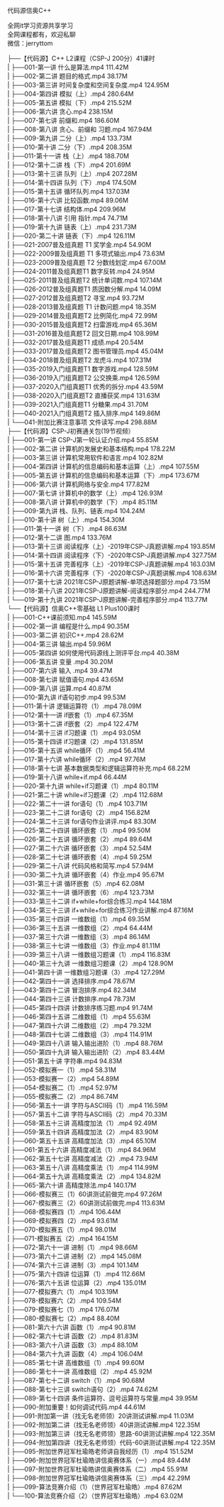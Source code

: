 代码源信奥C++

全网it学习资源共享学习<br>全网课程都有，欢迎私聊<br>微信：jerryttom<br>

├──【代码源】C++ L2课程（CSP-J 200分）41课时<br> | ├──001-第一讲 什么是算法.mp4 111.42M<br> | ├──002-第二讲 题目的格式.mp4 38.17M<br> | ├──003-第三讲 时间复杂度和空间复杂度.mp4 124.95M<br> | ├──004-第四讲 模拟（上）.mp4 280.64M<br> | ├──005-第五讲 模拟（下）.mp4 215.52M<br> | ├──006-第六讲 贪心.mp4 238.15M<br> | ├──007-第七讲 前缀和.mp4 186.60M<br> | ├──008-第八讲 贪心、前缀和 习题.mp4 167.94M<br> | ├──009-第九讲 二分（上）.mp4 133.73M<br> | ├──010-第十讲 二分（下）.mp4 208.35M<br> | ├──011-第十一讲 栈（上）.mp4 188.70M<br> | ├──012-第十二讲 栈（下）.mp4 201.69M<br> | ├──013-第十三讲 队列（上）.mp4 207.28M<br> | ├──014-第十四讲 队列（下）.mp4 174.50M<br> | ├──015-第十五讲 循环队列.mp4 137.03M<br> | ├──016-第十六讲 比较函数.mp4 89.06M<br> | ├──017-第十七讲 结构体.mp4 209.96M<br> | ├──018-第十八讲 引用 指针.mp4 74.71M<br> | ├──019-第十九讲 链表（上）.mp4 231.73M<br> | ├──020-第二十讲 链表（下）.mp4 126.11M<br> | ├──021-2007普及组真题 T1 奖学金.mp4 54.90M<br> | ├──022-2009普及组真题 T1 多项式输出.mp4 73.63M<br> | ├──023-2009普及组真题 T2 分数线划定.mp4 67.00M<br> | ├──024-2011普及组真题T1 数字反转.mp4 24.95M<br> | ├──025-2011普及组真题T2 统计单词数.mp4 107.14M<br> | ├──026-2012普及组真题T1 质因数分解.mp4 14.09M<br> | ├──027-2012普及组真题T2 寻宝.mp4 93.72M<br> | ├──028-2013普及组真题 T1 计数问题.mp4 18.35M<br> | ├──029-2014普及组真题T2 比例简化.mp4 72.99M<br> | ├──030-2015普及组真题T2 扫雷游戏.mp4 65.36M<br> | ├──031-2016普及组真题T2 回文日期.mp4 108.99M<br> | ├──032-2017普及组真题T1 成绩.mp4 20.54M<br> | ├──033-2017普及组真题T2 图书管理员.mp4 45.04M<br> | ├──034-2018普及组真题T2 龙虎斗.mp4 107.31M<br> | ├──035-2019入门组真题T1 数字游戏.mp4 128.59M<br> | ├──036-2019入门组真题T2 公交换乘.mp4 126.59M<br> | ├──037-2020入门组真题T1 优秀的拆分.mp4 43.59M<br> | ├──038-2020入门组真题T2 直播获奖.mp4 131.63M<br> | ├──039-2021入门组真题T1 分糖果.mp4 31.70M<br> | ├──040-2021入门组真题T2 插入排序.mp4 149.86M<br> | └──041-附加比赛注意事项 文件读写.mp4 298.88M<br> ├──【代码源】CSP-J初赛通关包(19节视频）<br> | ├──001-第一讲 CSP-J第一轮认证介绍.mp4 55.85M<br> | ├──002-第二讲 计算机的发展史和基本结构.mp4 178.22M<br> | ├──003-第三讲 计算机常用软件和语言.mp4 102.82M<br> | ├──004-第四讲 计算机的信息编码和基本运算（上）.mp4 107.55M<br> | ├──005-第五讲 计算机的信息编码和基本运算（下）.mp4 173.67M<br> | ├──006-第六讲 计算机网络与安全.mp4 177.82M<br> | ├──007-第七讲 计算机中的数学（上）.mp4 126.93M<br> | ├──008-第八讲 计算机中的数学（下）.mp4 85.11M<br> | ├──009-第九讲 栈、队列、链表.mp4 104.24M<br> | ├──010-第十讲 树（上）.mp4 154.30M<br> | ├──011-第十一讲 树（下）.mp4 86.63M<br> | ├──012-第十二讲 图.mp4 133.76M<br> | ├──013-第十三讲 阅读程序（上）-2019年CSP-J真题讲解.mp4 193.85M<br> | ├──014-第十四讲 阅读程序（下）-2020年CSP-J真题讲解.mp4 327.75M<br> | ├──015-第十五讲 完善程序（上）-2019年CSP-J真题讲解.mp4 163.03M<br> | ├──016-第十六讲 完善程序（下）-2020年CSP-J真题讲解.mp4 108.63M<br> | ├──017-第十七讲 2021年CSP-J原题讲解-单项选择题部分.mp4 73.15M<br> | ├──018-第十八讲 2021年CSP-J原题讲解-阅读程序部分.mp4 244.77M<br> | └──019-第十九讲 2021年CSP-J原题讲解-完善程序部分.mp4 113.77M<br> └──【代码源】信奥C++零基础 L1 Plus100课时<br> | ├──001-C++课前须知.mp4 145.59M<br> | ├──002-第一讲 编程是什么.mp4 90.35M<br> | ├──003-第二讲 初识C++.mp4 28.62M<br> | ├──004-第三讲 输出.mp4 59.96M<br> | ├──005-第四讲 如何使用代码源线上测评平台.mp4 40.38M<br> | ├──006-第五讲 变量 .mp4 30.20M<br> | ├──007-第六讲 输入 .mp4 39.47M<br> | ├──008-第七讲 赋值语句.mp4 43.65M<br> | ├──009-第八讲 运算.mp4 40.87M<br> | ├──010-第九讲 if语句初步.mp4 99.53M<br> | ├──011-第十讲 逻辑运算符（1）.mp4 78.09M<br> | ├──012-第十一讲 if嵌套（1）.mp4 67.35M<br> | ├──013-第十二讲 if嵌套（2）.mp4 122.47M<br> | ├──014-第十三讲 if习题课（1）.mp4 93.05M<br> | ├──015-第十四讲 if习题课（2）.mp4 131.85M<br> | ├──016-第十五讲 while循环（1）.mp4 56.41M<br> | ├──017-第十六讲 while循环（2）.mp4 97.76M<br> | ├──018-第十七讲 基本数据类型和逻辑运算符补充.mp4 68.22M<br> | ├──019-第十八讲 while+if.mp4 66.44M<br> | ├──020-第十九讲 while+if习题课（1）.mp4 80.11M<br> | ├──021-第二十讲 while+if习题课（2）.mp4 112.68M<br> | ├──022-第二十一讲 for语句（1）.mp4 103.71M<br> | ├──023-第二十二讲 for语句（2）.mp4 156.82M<br> | ├──024-第二十三讲 for语句作业讲评.mp4 83.30M<br> | ├──025-第二十四讲 循环嵌套（1）.mp4 99.50M<br> | ├──026-第二十五讲 循环嵌套（2）.mp4 89.64M<br> | ├──027-第二十六讲 循环嵌套（3）.mp4 52.54M<br> | ├──028-第二十七讲 循环嵌套（4）.mp4 59.25M<br> | ├──029-第二十八讲 代码风格和简写.mp4 57.94M<br> | ├──030-第二十九讲 循环嵌套（4）作业.mp4 95.67M<br> | ├──031-第三十讲 循环嵌套（5）.mp4 62.08M<br> | ├──032-第三十一讲 循环嵌套（6）.mp4 123.73M<br> | ├──033-第三十二讲 if+while+for综合练习.mp4 144.18M<br> | ├──034-第三十三讲 if+while+for综合练习作业讲解.mp4 87.16M<br> | ├──035-第三十四讲 一维数组（1）.mp4 69.35M<br> | ├──036-第三十五讲 一维数组（2）.mp4 64.44M<br> | ├──037-第三十六讲 一维数组（3）.mp4 86.14M<br> | ├──038-第三十七讲 一维数组（3）作业.mp4 81.11M<br> | ├──039-第三十八讲 一维数组习题课（1）.mp4 116.83M<br> | ├──040-第三十九讲 一维数组习题课（2）.mp4 128.90M<br> | ├──041-第四十讲 一维数组习题课（3）.mp4 127.29M<br> | ├──042-第四十一讲 选择排序.mp4 78.67M<br> | ├──043-第四十二讲 冒泡排序.mp4 82.34M<br> | ├──044-第四十三讲 计数排序.mp4 78.73M<br> | ├──045-第四十四讲 计数排序练习题.mp4 91.74M<br> | ├──046-第四十五讲 二维数组（1）.mp4 55.63M<br> | ├──047-第四十六讲 二维数组（2）.mp4 79.32M<br> | ├──048-第四十七讲 二维数组（3）.mp4 114.91M<br> | ├──049-第四十八讲 输入输出进阶（1）.mp4 88.76M<br> | ├──050-第四十九讲 输入输出进阶（2）.mp4 83.44M<br> | ├──051-第五十讲 字符串.mp4 94.83M<br> | ├──052-模拟赛一（1）.mp4 58.31M<br> | ├──053-模拟赛一（2）.mp4 54.89M<br> | ├──054-模拟赛二（1）.mp4 52.97M<br> | ├──055-模拟赛二（2）.mp4 86.74M<br> | ├──056-第五十一讲 字符与ASCII码（1）.mp4 116.59M<br> | ├──057-第五十二讲 字符与ASCII码（2）.mp4 70.33M<br> | ├──058-第五十三讲 高精度加法（1）.mp4 92.49M<br> | ├──059-第五十四讲 高精度加法（2）.mp4 83.90M<br> | ├──060-第五十五讲 高精度加法（3）.mp4 65.10M<br> | ├──061-第五十六讲 高精度减法（1）.mp4 84.96M<br> | ├──062-第五十七讲 高精度减法（2）.mp4 73.94M<br> | ├──063-第五十八讲 高精度乘法（1）.mp4 114.99M<br> | ├──064-第五十九讲 高精度乘法（2）.mp4 134.82M<br> | ├──065-第六十讲 高精度除法.mp4 140.17M<br> | ├──066-模拟赛三（1）60讲测试前做完.mp4 97.26M<br> | ├──067-模拟赛三（2）60讲测试前做完.mp4 113.63M<br> | ├──068-模拟赛四（1）.mp4 106.44M<br> | ├──069-模拟赛四（2）.mp4 93.61M<br> | ├──070-模拟赛五（1）.mp4 98.01M<br> | ├──071-模拟赛五（2）.mp4 164.15M<br> | ├──072-第六十一讲 进制（1）.mp4 98.66M<br> | ├──073-第六十二讲 进制（2）.mp4 145.08M<br> | ├──074-第六十三讲 进制（3）.mp4 101.14M<br> | ├──075-第六十四讲 位运算（1）.mp4 112.66M<br> | ├──076-第六十五讲 位运算（2）.mp4 135.01M<br> | ├──077-模拟赛六（1）.mp4 103.19M<br> | ├──078-模拟赛六（2）.mp4 109.54M<br> | ├──079-模拟赛七（1）.mp4 176.07M<br> | ├──080-模拟赛七（2）.mp4 88.40M<br> | ├──081-第六十六讲 函数（1）.mp4 90.81M<br> | ├──082-第六十七讲 函数（2）.mp4 81.83M<br> | ├──083-第六十八讲 函数（3）.mp4 88.10M<br> | ├──084-第六十九讲 函数（4）.mp4 106.04M<br> | ├──085-第七十讲 高维数组（1）.mp4 99.60M<br> | ├──086-第七十一讲 高维数组（2）.mp4 45.92M<br> | ├──087-第七十二讲 switch（1）.mp4 90.68M<br> | ├──088-第七十三讲 switch语句（2）.mp4 74.62M<br> | ├──089-第七十四讲 条件运算符、逗号运算符与常量.mp4 39.95M<br> | ├──090-附加重要！如何调试代码.mp4 44.61M<br> | ├──091-附加第一讲（找无名老师领）20讲测试讲解.mp4 11.03M<br> | ├──092-附加第二讲（找无名老师领）40讲测试讲解.mp4 122.35M<br> | ├──093-附加第三讲（找无名老师领）思路-60讲测试讲解.mp4 122.35M<br> | ├──094-附加第四讲（找无名老师领）代码-60讲测试讲解.mp4 122.35M<br> | ├──095-附加世界冠军杜瑜皓老师讲自我经历（1）.mp4 151.52M<br> | ├──096-附加世界冠军杜瑜皓讲信奥赛体系（一）.mp4 89.44M<br> | ├──097-附加世界冠军杜瑜皓讲信奥赛体系（二）.mp4 55.91M<br> | ├──098-附加世界冠军杜瑜皓讲信奥赛体系（三）.mp4 42.29M<br> | ├──099-算法竞赛介绍（1）（世界冠军杜瑜皓）.mp4 87.62M<br> | └──100-算法竞赛介绍（2）（世界冠军杜瑜皓）.mp4 63.02M